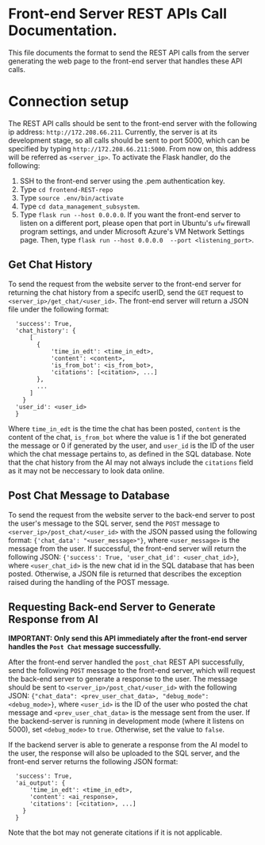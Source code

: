 # Front-end Server REST APIs Call Documentation.
This file documents the format to send the REST API calls from the server generating the web page to the front-end server that handles these API calls.

# Connection setup
The REST API calls should be sent to the front-end server with the following ip address: `http://172.208.66.211`. Currently, the server is at its development stage, so all calls should be sent to port 5000, which can be specified by typing `http://172.208.66.211:5000`. From now on, this address will be referred as `<server_ip>`. To activate the Flask handler, do the following:
  1. SSH to the front-end server using the .pem authentication key.
  2. Type `cd frontend-REST-repo`
  3. Type `source .env/bin/activate`
  4. Type `cd data_management_subsystem`.
  5. Type `flask run --host 0.0.0.0`. If you want the front-end server to listen on a different port, please open that port in Ubuntu's `ufw` firewall program settings, and under Microsoft Azure's VM Network Settings page. Then, type `flask run --host 0.0.0.0  --port <listening_port>`.

## Get Chat History
To send the request from the website server to the front-end server for returning the chat history from a specifc userID, send the `GET` request to `<server_ip>/get_chat/<user_id>`. The front-end server will return a JSON file under the following format:
```{
  'success': True,
  'chat_history': {
      [
        {
            'time_in_edt': <time_in_edt>,
            'content': <content>,
            'is_from_bot': <is_from_bot>,
            'citations': [<citation>, ...]
        }, 
        ...
      ]
    }
  'user_id': <user_id>
  }
  ```
Where `time_in_edt` is the time the chat has been posted, `content` is the content of the chat, `is_from_bot` where the value is 1 if the bot generated the message or 0 if generated by the user, and `user_id` is the ID of the user which the chat message pertains to, as defined in the SQL database. Note that the chat history from the AI may not always include the `citations` field as it may not be neccessary to look data online.

## Post Chat Message to Database
To send the request from the website server to the back-end server to post the user's message to the SQL server, send the `POST` message to `<server_ip>/post_chat/<user_id>` with the JSON passed using the following format: `{'chat_data': "<user_message>"}`, where `<user_message>` is the message from the user. If successful, the front-end server will return the following JSON: `{'success': True, 'user_chat_id': <user_chat_id>}`, where `<user_chat_id>` is the new chat id in the SQL database that has been posted. Otherwise, a JSON file is returned that describes the exception raised during the handling of the POST message.

## Requesting Back-end Server to Generate Response from AI
**IMPORTANT: Only send this API immediately after the front-end server handles the `Post Chat` message successfully.**

After the front-end server handled the `post_chat` REST API successfully, send the following `POST` message to the front-end server, which will request the back-end server to generate a response to the user. The message should be sent to `<server_ip>/post_chat/<user_id>` with the following JSON:
`{"chat_data": <prev_user_chat_data>, "debug_mode": <debug_mode>}`, 
where `<user_id>` is the ID of the user who posted the chat message and `<prev_user_chat_data>` is the message sent from the user. If the backend-server is running in development mode (where it listens on 5000), set `<debug_mode>` to `true`. Otherwise, set the value to `false`.

If the backend server is able to generate a response from the AI model to the user, the response will also be uploaded to the SQL server, and the front-end server returns the following JSON format:
``` {
  'success': True,
  'ai_output': {
      'time_in_edt': <time_in_edt>,
      'content': <ai_response>,
      'citations': [<citation>, ...]
    }
  }
  ```
  Note that the bot may not generate citations if it is not applicable.
